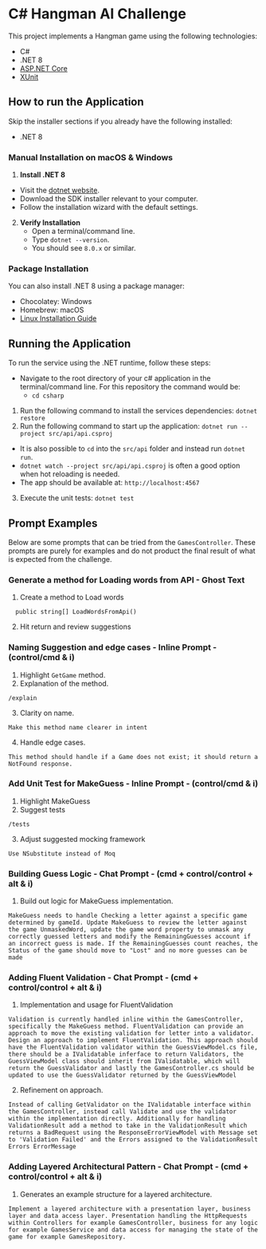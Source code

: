 # C# Hangman AI Challenge

This project implements a Hangman game using the following technologies:

- C#
- .NET 8
- [ASP.NET Core](https://github.com/dotnet/aspnetcore)
- [XUnit](https://xunit.net/)

## How to run the Application

Skip the installer sections if you already have the following installed:
- .NET 8

### Manual Installation on macOS & Windows

1. **Install .NET 8**
- Visit the [dotnet website](https://dotnet.microsoft.com/en-us/download/dotnet/8.0).
- Download the SDK installer relevant to your computer.
- Follow the installation wizard with the default settings.

2. **Verify Installation**
   - Open a terminal/command line.
   - Type `dotnet --version`.
   - You should see `8.0.x` or similar.

### Package Installation

You can also install .NET 8 using a package manager:
- Chocolatey: Windows
- Homebrew: macOS
- [Linux Installation Guide](https://learn.microsoft.com/en-us/dotnet/core/install/linux?WT.mc_id=dotnet-35129-website)

## Running the Application

To run the service using the .NET runtime, follow these steps:

- Navigate to the root directory of your c# application in the terminal/command line. For this repository the command would be:
  - `cd csharp`

1. Run the following command to install the services dependencies: `dotnet restore`
2. Run the following command to start up the application: `dotnet run --project src/api/api.csproj`
  - It is also possible to `cd` into the `src/api` folder and instead run `dotnet run`.
  - `dotnet watch --project src/api/api.csproj` is often a good option when hot reloading is needed.
  - The app should be available at: `http://localhost:4567`
3. Execute the unit tests: `dotnet test`

## Prompt Examples
Below are some prompts that can be tried from the `GamesController`. These prompts are purely for examples and do not product the final result of what is expected from the challenge.

### Generate a method for Loading words from API - Ghost Text
1. Create a method to Load words
  ```
    public string[] LoadWordsFromApi()
  ```
2. Hit return and review suggestions

### Naming Suggestion and edge cases - Inline Prompt - (control/cmd & i)
1. Highlight `GetGame` method.
2. Explanation of the method.
  ```
  /explain
  ```
3. Clarity on name.
  ```
  Make this method name clearer in intent
  ```
4. Handle edge cases.
  ```
  This method should handle if a Game does not exist; it should return a NotFound response.
  ```

### Add Unit Test for MakeGuess - Inline Prompt - (control/cmd & i)
1. Highlight MakeGuess
2. Suggest tests
  ```
  /tests
  ```
3. Adjust suggested mocking framework
  ```
  Use NSubstitute instead of Moq
  ```

### Building Guess Logic - Chat Prompt - (cmd + control/control + alt & i)
1. Build out logic for MakeGuess implementation.
  ```
  MakeGuess needs to handle Checking a letter against a specific game determined by gameId. Update MakeGuess to review the letter against the game UnmaskedWord, update the game word property to unmask any correctly guessed letters and modify the RemainingGuesses account if an incorrect guess is made. If the RemainingGuesses count reaches, the Status of the game should move to "Lost" and no more guesses can be made
  ```

### Adding Fluent Validation - Chat Prompt - (cmd + control/control + alt & i)
1. Implementation and usage for FluentValidation
  ```
  Validation is currently handled inline within the GamesController, specifically the MakeGuess method. FluentValidation can provide an approach to move the existing validation for letter into a validator. Design an approach to implement FluentValidation. This approach should have the FluentValidation validator within the GuessViewModel.cs file, there should be a IValidatable inferface to return Validators, the GuessViewModel class should inherit from IValidatable, which will return the GuessValidator and lastly the GamesController.cs should be updated to use the GuessValidator returned by the GuessViewModel
  ```
2. Refinement on approach.
  ```
  Instead of calling GetValidator on the IValidatable interface within the GamesController, instead call Validate and use the validator within the implementation directly. Additionally for handling ValidationResult add a method to take in the ValidationResult which returns a BadRequest using the ResponseErrorViewModel with Message set to 'Validation Failed' and the Errors assigned to the ValidationResult Errors ErrorMessage
  ```

### Adding Layered Architectural Pattern - Chat Prompt - (cmd + control/control + alt & i)
1. Generates an example structure for a layered architecture.
  ```
  Implement a layered architecture with a presentation layer, business layer and data access layer. Presentation handling the HttpRequests within Controllers for example GamesController, business for any logic for example GamesService and data access for managing the state of the game for example GamesRepository.
  ```
